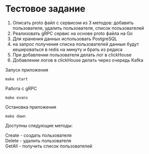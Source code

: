 # Тестовое задание

1. Описать proto файл с сервисом из 3 методов: добавить пользователя, удалить пользователя, список пользователей
2. Реализовать gRPC сервис на основе proto файла на Go
3. Для хранения данных использовать PostgreSQL
4. на запрос получения списка пользователей данные будут кешироваться в redis на минуту и брать из редиса
5. При добавлении пользователя делать лог в clickHouse
6. Добавление логов в clickHouse делать через очередь Kafka

Запуск приложения

```make start```

Работа с gRPC 

```make evans```

Остановка приложения  

```make down```


Доступны следующие методы:

Create - создать пользователя  
Delete - удалить пользователя  
GetAll - получить список пользователей